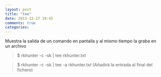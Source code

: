 ```yaml
---
layout: post
title: "tee"
date: 2013-12-27 19:45
comments: true
categories: 
---
```

Muestra la salida de un comando en pantalla y al mismo tiempo la graba en un archivo

>$ rkhunter -c -sk | tee rkhunter.txt

>$ rkhunter -c -sk | tee -a rkhunter.txt (Añadirá la entrada al final del fichero)

